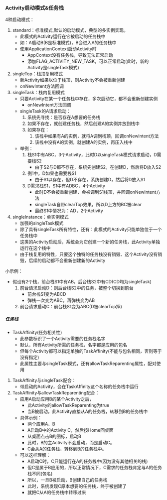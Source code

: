 ### Activity启动模式&任务栈

4种启动模式：
1. standard：标准模式,默认的启动模式，典型的多实例实现。
    * 此模式的Activity运行在它被启动的任务栈中
    * 如：A启动B(B是标准模式)，B会进入A的任务栈中
    * 使用ApplicationContext启动Activity时
        * AppContext没有任务栈，导致无法正常启动
        * 添加FLAG_ACTIVITY_NEW_TASK，可以正常启动(此时，新的Activity是singleTask模式)
2. singleTop：栈顶复用模式
    * 新Activity如果以位于栈顶，则Activity不会被重新创建
    * onNewIntent方法回调
3. singleTask：栈内复用模式
    * 只要Activity在某一个任务栈中存在，多次启动它，都不会重新创建实例
        * onNewIntent方法回调
    * singleTask的A请求启动：
        1. 系统先寻找：是否存在A想要的任务栈
        2. 如果不存在，就创建任务栈，然后创建A的实例并放到栈中
        3. 如果存在：
            1. 该栈中如果有A的实例，就将A调到栈顶，回调onNewIntent方法
            2. 该栈中没有A的实例，就创建A的实例，再压入栈中
    * 举例：
        1. 栈S1中有ABC，3个Activity，此时D以singleTask模式请求启动，D需要栈S2
            * 由于S2与D都不存在，系统先创建S2，在创建D，然后将D放入S2
        2. 例1中，D如果也需要栈S1
            * 由于S1以存在，但D不存在，系统创建D，然后将D放入S1
        3. D需求栈S1，S1中有ADBC，4个Activity
            * 此时D不会被重新创建，会被调到S1栈顶，并回调onNewIntent方法
            * singleTask自带clearTop效果，所以D上方的BC被clear
            * 最终S1中情况为：AD，2个Activity
4. singleInstance：单实例模式
    * 加强的singleTask模式
    * 除了具有singleTask所有特性，还有：此模式的Activity只能单独位于一个任务栈中
    * 这类的Activity启动后，系统会为它创建一个新的任务栈，此Activity单独运行在这个栈中
    * 由于栈复用的特性，只要这个独特的任务栈没有销毁、这个Activity没有销毁，后续的启动都不会重新创建新的Activity

小示例：
* 假设有2个栈，前台栈S1中有AB，后台栈S2中有CD(CD均为singleTask)
    1. 前台请求启动D：则后台栈S2中的任务，被整个切换到前台
        * 前台栈S1变为ABCD
        * 弹栈一次变为ABC，再弹栈变为AB
    2. 前台请求启动C：前台栈S1变为ABC(D被clearTop掉)

##### 任务栈

* TaskAffinity(任务相关性)
    * 此参数标识了一个Activity需要的任务栈名字
    * 默认，所有Activity所需的任务栈，名字都是应用的包名
    * 但每个Activity都可以指定单独的TaskAffinity(不能与包名相同，否则等于没有指定)
    * 此属性主要与singleTask模式，还有allowTaskReparenting属性，配对使用
1. TaskAffinity与singleTask配合：
    * 带启动的Activity，会在TaskAffinity这个名称的任务栈中运行
2. TaskAffinity与allowTaskReparenting配合：
    * 应用A启动应用B的某个Activity之后，
        * 此Activity的allowTaskReparenting为true
        * 当B被启动，此Activity直接从A的任务栈，转移到B的任务栈中
    * 具体示例：
        * 两个应用A、B
        * A启动B中的Activity C，然后按Home回桌面
        * 从桌面点击B的图标，启动B
        * 此时，B的主Activity不会启动，而是启动C。
        * C会从A的任务栈，转移到B的任务栈中。
    * 可以这样理解：
        * A启动C时，C只能运行在A的任务栈中(因为没有其他相关的栈)
        * 但C是属于B应用的，所以正常情况下，C需求的任务栈肯定与A的任务栈不同(包名)
        * 所以，一旦B被启动，B创建自己的任务栈
        * 此时，系统发现C原本想要的任务栈，终于被创建了
        * 就把C从A的任务栈中转移过来




